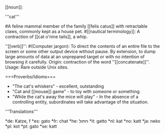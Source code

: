 [[noun]]:

'''cat'''

#A feline mammal member of the family [[felis catus]] with retractable claws, commonly kept as a house pet.
#[[nautical terminology]]: A contraction of [[cat o'nine tails]], a whip.

''[[verb]]'':
#(Computer jargon): To direct the contents of an entire file to the screen or some other output device without pause. By extension, to dump large amounts of data at an unprepared target or with no intention of browsing it carefully. Origin: contraction of the word ''[[concatenate]]''. Usage: Rare outside Unix sites. 

===Proverbs/Idioms===
* "The cat's whiskers" - excellent, outstanding
* "Cat and [[mouse]] game" - to toy with someone or something
* "While the cat's away the mice will play" - In the absence of a controlling entity, subordinates will take advantage of the situation.

'''Translations'''

*de: Katze, f
*es: gato
*fr: chat
*he: חתול
*it: gatto
*nl: kat
*no: katt
*ja: neko
*pl: kot
*pt: gato
*se: katt